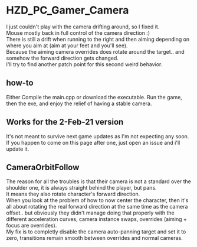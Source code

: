 # HZD_PC_Gamer_Camera
I just couldn't play with the camera drifting around, so I fixed it.  
Mouse mostly back in full control of the camera direction :)  
There is still a drift when running to the right and then aiming depending on where you aim at (aim at your feet and you'll see).  
Because the aiming camera overrides does rotate around the target.. and somehow the forward direction gets changed.  
I'll try to find another patch point for this second weird behavior.

## how-to
Either Compile the main.cpp or download the executable.
Run the game, then the exe, and enjoy the relief of having a stable camera.


## Works for the 2-Feb-21 version 
It's not meant to survive next game updates as I'm not expecting any soon.  
If you happen to come on this page after one, just open an issue and i'll update it.

## CameraOrbitFollow
The reason for all the troubles is that their camera is not a standard over the shoulder one, it is always straight behind the player, but pans.  
It means they also rotate character's forward direction.  
When you look at the problem of how to now center the character, then it's all about rotating the real forward direction at the same time as the camera offset.. but obviously they didn't manage doing that properly with the different acceleration curves, camera instance swaps, overrides (aiming + focus are overrides).  
My fix is to completly disable the camera auto-panning target and set it to zero, transitions remain smooth between overrides and normal cameras.


